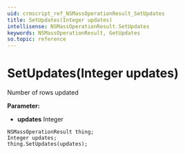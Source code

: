 ```yaml
---
uid: crmscript_ref_NSMassOperationResult_SetUpdates
title: SetUpdates(Integer updates)
intellisense: NSMassOperationResult.SetUpdates
keywords: NSMassOperationResult, GetUpdates
so.topic: reference
---
```


# SetUpdates(Integer updates)

Number of rows updated

**Parameter:** 
 - **updates** Integer

```crmscript
NSMassOperationResult thing;
Integer updates;
thing.SetUpdates(updates);
```


